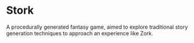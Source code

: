 # Stork
A procedurally generated fantasy game, aimed to explore traditional story generation techniques to approach an experience like Zork.
